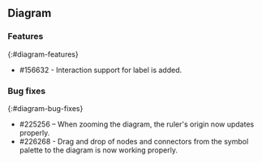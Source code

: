 ## Diagram

### Features
{:#diagram-features}

* \#156632 - Interaction support for label is added.

### Bug fixes
{:#diagram-bug-fixes}

* \#225256 – When zooming the diagram, the ruler's origin now updates properly.
* \#226268 - Drag and drop of nodes and connectors from the symbol palette to the diagram is now working properly.